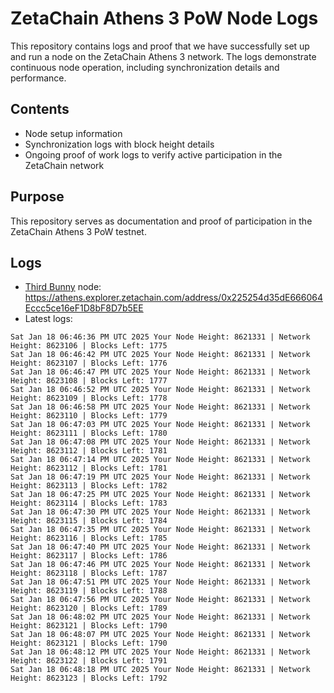 # ZetaChain Athens 3 PoW Node Logs
This repository contains logs and proof that we have successfully set up and run a node on the ZetaChain Athens 3 network. The logs demonstrate continuous node operation, including synchronization details and performance.

## Contents
- Node setup information
- Synchronization logs with block height details
- Ongoing proof of work logs to verify active participation in the ZetaChain network

## Purpose
This repository serves as documentation and proof of participation in the ZetaChain Athens 3 PoW testnet.

## Logs

- [Third Bunny](https://thirdbunny.xyz/) node: https://athens.explorer.zetachain.com/address/0x225254d35dE666064Eccc5ce16eF1D8bF8D7b5EE
- Latest logs:
```
Sat Jan 18 06:46:36 PM UTC 2025 Your Node Height: 8621331 | Network Height: 8623106 | Blocks Left: 1775
Sat Jan 18 06:46:42 PM UTC 2025 Your Node Height: 8621331 | Network Height: 8623107 | Blocks Left: 1776
Sat Jan 18 06:46:47 PM UTC 2025 Your Node Height: 8621331 | Network Height: 8623108 | Blocks Left: 1777
Sat Jan 18 06:46:52 PM UTC 2025 Your Node Height: 8621331 | Network Height: 8623109 | Blocks Left: 1778
Sat Jan 18 06:46:58 PM UTC 2025 Your Node Height: 8621331 | Network Height: 8623110 | Blocks Left: 1779
Sat Jan 18 06:47:03 PM UTC 2025 Your Node Height: 8621331 | Network Height: 8623111 | Blocks Left: 1780
Sat Jan 18 06:47:08 PM UTC 2025 Your Node Height: 8621331 | Network Height: 8623112 | Blocks Left: 1781
Sat Jan 18 06:47:14 PM UTC 2025 Your Node Height: 8621331 | Network Height: 8623112 | Blocks Left: 1781
Sat Jan 18 06:47:19 PM UTC 2025 Your Node Height: 8621331 | Network Height: 8623113 | Blocks Left: 1782
Sat Jan 18 06:47:25 PM UTC 2025 Your Node Height: 8621331 | Network Height: 8623114 | Blocks Left: 1783
Sat Jan 18 06:47:30 PM UTC 2025 Your Node Height: 8621331 | Network Height: 8623115 | Blocks Left: 1784
Sat Jan 18 06:47:35 PM UTC 2025 Your Node Height: 8621331 | Network Height: 8623116 | Blocks Left: 1785
Sat Jan 18 06:47:40 PM UTC 2025 Your Node Height: 8621331 | Network Height: 8623117 | Blocks Left: 1786
Sat Jan 18 06:47:46 PM UTC 2025 Your Node Height: 8621331 | Network Height: 8623118 | Blocks Left: 1787
Sat Jan 18 06:47:51 PM UTC 2025 Your Node Height: 8621331 | Network Height: 8623119 | Blocks Left: 1788
Sat Jan 18 06:47:56 PM UTC 2025 Your Node Height: 8621331 | Network Height: 8623120 | Blocks Left: 1789
Sat Jan 18 06:48:02 PM UTC 2025 Your Node Height: 8621331 | Network Height: 8623121 | Blocks Left: 1790
Sat Jan 18 06:48:07 PM UTC 2025 Your Node Height: 8621331 | Network Height: 8623121 | Blocks Left: 1790
Sat Jan 18 06:48:12 PM UTC 2025 Your Node Height: 8621331 | Network Height: 8623122 | Blocks Left: 1791
Sat Jan 18 06:48:18 PM UTC 2025 Your Node Height: 8621331 | Network Height: 8623123 | Blocks Left: 1792
```
